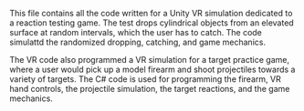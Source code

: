 This file contains all the code written for a Unity VR simulation dedicated to a reaction testing game.
The test drops cylindrical objects from an elevated surface at random intervals, which the user has to
catch. The code simulattd the randomized dropping, catching, and game mechanics. 

The VR code also programmed a VR simulation for a target practice game, where a user would pick up a
model firearm and shoot projectiles towards a variety of targets. The C# code is used for programming
the firearm, VR hand controls, the projectile simulation, the target reactions, and the game mechanics.
